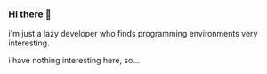 ### Hi there 👋

i'm just a lazy developer who finds programming environments very interesting.

i have nothing interesting here, so...
